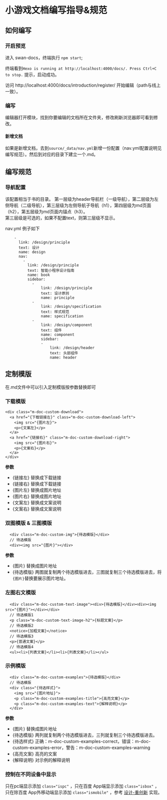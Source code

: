 # 小游戏文档编写指导&规范
## 如何编写

### 开启预览
进入 swan-docs，终端执行 `npm start`;

终端看到`Hexo is running at http://localhost:4000/docs/. Press Ctrl+C to stop.` 提示，启动成功。

访问 http://localhost:4000/docs/introduction/register/ 开始编辑（path与线上一致）。

### 编写
编辑器打开模块，找到你要编辑的文档所在文件夹，修改刷新浏览器即可看到修改。

#### 新增文档
如果是新增文档，去到`source/_data/nav.yml`新增一份配置（nav.yml配置说明见编写规范）。然后到对应的目录下建立一个.md。

## 编写规范
### 导航配置
该配置相当于书的目录。
第一层级为header导航栏（一级导航），第二层级为左侧导航（二级导航），第三层级为左侧导航子导航（h1），第四层级为md页面（h2），第五层级为md页面内锚点（h3）。  
第三层级是可选的，如果不配置text，则第三层级不显示。  

nav.yml 例子如下
```
    -
      link: /design/principle
      text: 设计
      name: design
      nav:
        -
          link: /design/principle
          text: 智能小程序设计指南
          name: book
          sidebar:
            -
                link: /design/principle
                text: 设计原则
                name: principle
            -
                link: /design/specification
                text: 样式规范
                name: specification
            -
                link: /design/component
                text: 组件
                name: component
                sidebar:
                -
                    link: /design/header
                    text: 头部组件
                    name: header
```

## 定制模版
在.md文件中可以引入定制模版按参数替换即可
### 下载模版
```
<div class="m-doc-custom-download">
  <a href="{下载链接左}" class="m-doc-custom-download-left">
    <img src="{图片左}">
    <p>{文案左}</p>
  </a>
  <a href="{链接右}" class="m-doc-custom-download-right">
    <img src="{图片右}">
    <p>{文案右}</p>
  </a>
</div>
```
**参数**
- {链接左} 替换成下载链接
- {链接右} 替换成下载链接
- {图片左} 替换成图片地址
- {图片右} 替换成图片地址
- {文案左} 替换成文案说明
- {文案右} 替换成文案说明

### 双图模版 & 三图模版
```
  <div class="m-doc-custom-img">{待选模版}</div>
  // 待选模版
  <div><img src="{图片}"></div>
```
**参数**
- {图片} 替换成图片地址
- {待选模版} 两图就复制两个待选模版进去，三图就复制三个待选模版进去，将`{图片}`替换要展示图片地址。

### 左图右文模版
```
  <div class="m-doc-custom-text-image"><div>{待选模版}</div><div><img src="{图片}"></div></div>
  // 待选模版1
  <p class="m-doc-custom-text-image-h2">{标题文案}</p>
  // 待选模版2
  <notice>{加粗文案}</notice>
  // 待选模版3
  <p>{普通文案}</p>
  // 待选模版4
  <ul><li>{列表文案}</li><li>{列表文案}</li></ul>
```
### 示例模版
```
  <div class="m-doc-custom-examples">{待选模版}</div>
  // 待选模版
  <div class="{待选样式}">
    <img src="{图片地址}">
    <p class="m-doc-custom-examples-title">{高亮文案}</p>
    <p class="m-doc-custom-examples-text">{解释说明}</p>
  </div>
```
**参数**
- {图片} 替换成图片地址
- {待选模版} 两列就复制两个待选模版进去，三列就复制三个待选模版进去。
- {待选样式} 正确：m-doc-custom-examples-correct，错误：m-doc-custom-examples-error，警告：m-doc-custom-examples-warning
- {高亮文案} 高亮的文案
- {解释说明} 对示例的解释说明

### 控制在不同设备中显示

只在pc端显示添加 `class="ispc"` ，只在百度 App端显示添加 `class="isbox"` ，只在除百度 App外移动端显示添加 `class="ismobile"` ，参考 [设计-重创新](http://localhost:4000/docs/docs/design/principle/innovation/) 实现。  
